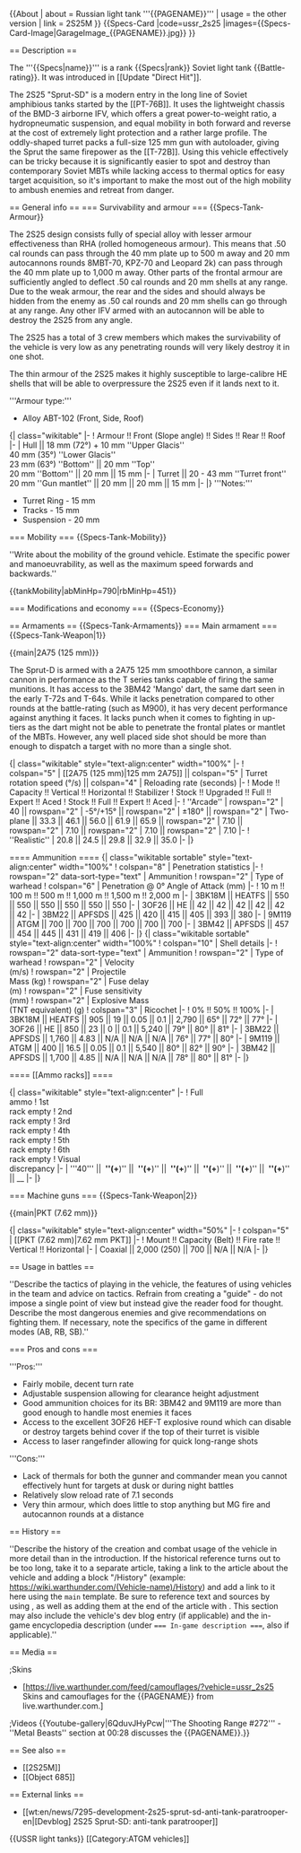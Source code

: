 {{About
| about = Russian light tank '''{{PAGENAME}}'''
| usage = the other version
| link = 2S25M
}}
{{Specs-Card
|code=ussr_2s25
|images={{Specs-Card-Image|GarageImage_{{PAGENAME}}.jpg}}
}}

== Description ==

<!-- ''In the description, the first part should be about the history of the creation and combat usage of the vehicle, as well as its key features. In the second part, tell the reader about the ground vehicle in the game. Insert a screenshot of the vehicle, so that if the novice player does not remember the vehicle by name, he will immediately understand what kind of vehicle the article is talking about.'' The text within these arrows are not to be deleted -->

The '''{{Specs|name}}''' is a rank {{Specs|rank}} Soviet light tank {{Battle-rating}}. It was introduced in [[Update "Direct Hit"]].

The 2S25 "Sprut-SD" is a modern entry in the long line of Soviet amphibious tanks started by the [[PT-76B]]. It uses the lightweight chassis of the BMD-3 airborne IFV, which offers a great power-to-weight ratio, a hydropneumatic suspension, and equal mobility in both forward and reverse at the cost of extremely light protection and a rather large profile. The oddly-shaped turret packs a full-size 125 mm gun with autoloader, giving the Sprut the same firepower as the [[T-72B]]. Using this vehicle effectively can be tricky because it is significantly easier to spot and destroy than contemporary Soviet MBTs while lacking access to thermal optics for easy target acquisition, so it's important to make the most out of the high mobility to ambush enemies and retreat from danger.

== General info ==
=== Survivability and armour ===
{{Specs-Tank-Armour}}

<!-- ''Describe armour protection. Note the most well protected and key weak areas. Appreciate the layout of modules as well as the number and location of crew members. Is the level of armour protection sufficient, is the placement of modules helpful for survival in combat? If necessary use a visual template to indicate the most secure and weak zones of the armour.'' The text within these arrows are not to be deleted -->

The 2S25 design consists fully of special alloy with lesser armour effectiveness than RHA (rolled homogeneous armour). This means that .50 cal rounds can pass through the 40 mm plate up to 500 m away and 20 mm autocannons rounds 8MBT-70, KPZ-70 and Leopard 2k) can pass through the 40 mm plate up to 1,000 m away. Other parts of the frontal armour are sufficiently angled to deflect .50 cal rounds and 20 mm shells at any range. Due to the weak armour, the rear and the sides and should always be hidden from the enemy as .50 cal rounds and 20 mm shells can go through at any range. Any other IFV armed with an autocannon will be able to destroy the 2S25 from any angle.

The 2S25 has a total of 3 crew members which makes the survivability of the vehicle is very low as any penetrating rounds will very likely destroy it in one shot.

The thin armour of the 2S25 makes it highly susceptible to large-calibre HE shells that will be able to overpressure the 2S25 even if it lands next to it.

'''Armour type:'''

- Alloy ABT-102 (Front, Side, Roof)

{| class="wikitable"
|-
! Armour !! Front (Slope angle) !! Sides !! Rear !! Roof
|-
| Hull || 18 mm (72°) + 10 mm ''Upper Glacis'' <br> 40 mm (35°) ''Lower Glacis'' <br> 23 mm (63°) ''Bottom'' || 20 mm ''Top'' <br> 20 mm ''Bottom'' || 20 mm || 15 mm
|-
| Turret || 20 - 43 mm ''Turret front'' <br> 20 mm ''Gun mantlet'' || 20 mm || 20 mm || 15 mm
|-
|}
'''Notes:'''

- Turret Ring - 15 mm
- Tracks - 15 mm
- Suspension - 20 mm

=== Mobility ===
{{Specs-Tank-Mobility}}

<!-- ''Write about the mobility of the ground vehicle. Estimate the specific power and manoeuvrability, as well as the maximum speed forwards and backwards.'' The text within these arrows are not to be deleted -->

''Write about the mobility of the ground vehicle. Estimate the specific power and manoeuvrability, as well as the maximum speed forwards and backwards.''

{{tankMobility|abMinHp=790|rbMinHp=451}}

=== Modifications and economy ===
{{Specs-Economy}}

== Armaments ==
{{Specs-Tank-Armaments}}
=== Main armament ===
{{Specs-Tank-Weapon|1}}

<!-- ''Give the reader information about the characteristics of the main gun. Assess its effectiveness in a battle based on the reloading speed, ballistics and the power of shells. Do not forget about the flexibility of the fire, that is how quickly the cannon can be aimed at the target, open fire on it and aim at another enemy. Add a link to the main article on the gun: <code><nowiki>{{main|Name of the weapon}}</nowiki></code>. Describe in general terms the ammunition available for the main gun. Give advice on how to use them and how to fill the ammunition storage.'' The text within these arrows are not to be deleted -->

{{main|2A75 (125 mm)}}

The Sprut-D is armed with a 2A75 125 mm smoothbore cannon, a similar cannon in performance as the T series tanks capable of firing the same munitions. It has access to the 3BM42 'Mango' dart, the same dart seen in the early T-72s and T-64s. While it lacks penetration compared to other rounds at the battle-rating (such as M900), it has very decent performance against anything it faces. It lacks punch when it comes to fighting in up-tiers as the dart might not be able to penetrate the frontal plates or mantlet of the MBTs. However, any well placed side shot should be more than enough to dispatch a target with no more than a single shot.

{| class="wikitable" style="text-align:center" width="100%"
|-
! colspan="5" | [[2A75 (125 mm)|125 mm 2A75]] || colspan="5" | Turret rotation speed (°/s) || colspan="4" | Reloading rate (seconds)
|-
! Mode !! Capacity !! Vertical !! Horizontal !! Stabilizer
! Stock !! Upgraded !! Full !! Expert !! Aced
! Stock !! Full !! Expert !! Aced
|-
! ''Arcade''
| rowspan="2" | 40 || rowspan="2" | -5°/+15° || rowspan="2" | ±180° || rowspan="2" | Two-plane || 33.3 || 46.1 || 56.0 || 61.9 || 65.9 || rowspan="2" | 7.10 || rowspan="2" | 7.10 || rowspan="2" | 7.10 || rowspan="2" | 7.10
|-
! ''Realistic''
| 20.8 || 24.5 || 29.8 || 32.9 || 35.0
|-
|}

==== Ammunition ====
{| class="wikitable sortable" style="text-align:center" width="100%"
! colspan="8" | Penetration statistics
|-
! rowspan="2" data-sort-type="text" | Ammunition
! rowspan="2" | Type of<br>warhead
! colspan="6" | Penetration @ 0° Angle of Attack (mm)
|-
! 10 m !! 100 m !! 500 m !! 1,000 m !! 1,500 m !! 2,000 m
|-
| 3BK18M || HEATFS || 550 || 550 || 550 || 550 || 550 || 550
|-
| 3OF26 || HE || 42 || 42 || 42 || 42 || 42 || 42
|-
| 3BM22 || APFSDS || 425 || 420 || 415 || 405 || 393 || 380
|-
| 9M119 || ATGM || 700 || 700 || 700 || 700 || 700 || 700
|-
| 3BM42 || APFSDS || 457 || 454 || 445 || 431 || 419 || 406
|-
|}
{| class="wikitable sortable" style="text-align:center" width="100%"
! colspan="10" | Shell details
|-
! rowspan="2" data-sort-type="text" | Ammunition
! rowspan="2" | Type of<br>warhead
! rowspan="2" | Velocity<br>(m/s)
! rowspan="2" | Projectile<br>Mass (kg)
! rowspan="2" | Fuse delay<br>(m)
! rowspan="2" | Fuse sensitivity<br>(mm)
! rowspan="2" | Explosive Mass<br>(TNT equivalent) (g)
! colspan="3" | Ricochet
|-
! 0% !! 50% !! 100%
|-
| 3BK18M || HEATFS || 905 || 19 || 0.05 || 0.1 || 2,790 || 65° || 72° || 77°
|-
| 3OF26 || HE || 850 || 23 || 0 || 0.1 || 5,240 || 79° || 80° || 81°
|-
| 3BM22 || APFSDS || 1,760 || 4.83 || N/A || N/A || N/A || 76° || 77° || 80°
|-
| 9M119 || ATGM || 400 || 16.5 || 0.05 || 0.1 || 5,540 || 80° || 82° || 90°
|-
| 3BM42 || APFSDS || 1,700 || 4.85 || N/A || N/A || N/A || 78° || 80° || 81°
|-
|}

==== [[Ammo racks]] ====

<!-- [[File:Ammoracks_{{PAGENAME}}.png|right|thumb|x250px|[[Ammo racks]] of the {{PAGENAME}}]] -->
<!-- '''Last updated:''' -->

{| class="wikitable" style="text-align:center"
|-
! Full<br>ammo
! 1st<br>rack empty
! 2nd<br>rack empty
! 3rd<br>rack empty
! 4th<br>rack empty
! 5th<br>rack empty
! 6th<br>rack empty
! Visual<br>discrepancy
|-
| '''40''' || **&nbsp;''(+**)'' || **&nbsp;''(+**)'' || **&nbsp;''(+**)'' || **&nbsp;''(+**)'' || **&nbsp;''(+**)'' || **&nbsp;''(+**)'' || \_\_
|-
|}

=== Machine guns ===
{{Specs-Tank-Weapon|2}}

<!-- ''Offensive and anti-aircraft machine guns not only allow you to fight some aircraft but also are effective against lightly armoured vehicles. Evaluate machine guns and give recommendations on its use.'' The text within these arrows are not to be deleted -->

{{main|PKT (7.62 mm)}}

{| class="wikitable" style="text-align:center" width="50%"
|-
! colspan="5" | [[PKT (7.62 mm)|7.62 mm PKT]]
|-
! Mount !! Capacity (Belt) !! Fire rate !! Vertical !! Horizontal
|-
| Coaxial || 2,000 (250) || 700 || N/A || N/A
|-
|}

== Usage in battles ==

<!-- ''Describe the tactics of playing in the vehicle, the features of using vehicles in the team and advice on tactics. Refrain from creating a "guide" - do not impose a single point of view but instead give the reader food for thought. Describe the most dangerous enemies and give recommendations on fighting them. If necessary, note the specifics of the game in different modes (AB, RB, SB).'' The text within these arrows are not to be deleted -->

''Describe the tactics of playing in the vehicle, the features of using vehicles in the team and advice on tactics. Refrain from creating a "guide" - do not impose a single point of view but instead give the reader food for thought. Describe the most dangerous enemies and give recommendations on fighting them. If necessary, note the specifics of the game in different modes (AB, RB, SB).''

=== Pros and cons ===

<!-- ''Summarise and briefly evaluate the vehicle in terms of its characteristics and combat effectiveness. Mark its pros and cons in a bulleted list. Try not to use more than 6 points for each of the characteristics. Avoid using categorical definitions such as "bad", "good" and the like - use substitutions with softer forms such as "inadequate" and "effective".'' The text within these arrows are not to be deleted -->

'''Pros:'''

- Fairly mobile, decent turn rate
- Adjustable suspension allowing for clearance height adjustment
- Good ammunition choices for its BR: 3BM42 and 9M119 are more than good enough to handle most enemies it faces
- Access to the excellent 3OF26 HEF-T explosive round which can disable or destroy targets behind cover if the top of their turret is visible
- Access to laser rangefinder allowing for quick long-range shots

'''Cons:'''

- Lack of thermals for both the gunner and commander mean you cannot effectively hunt for targets at dusk or during night battles
- Relatively slow reload rate of 7.1 seconds
- Very thin armour, which does little to stop anything but MG fire and autocannon rounds at a distance

== History ==

<!-- ''Describe the history of the creation and combat usage of the vehicle in more detail than in the introduction. If the historical reference turns out to be too long, take it to a separate article, taking a link to the article about the vehicle and adding a block "/History" (example: <nowiki>https://wiki.warthunder.com/(Vehicle-name)/History</nowiki>) and add a link to it here using the <code>main</code> template. Be sure to reference text and sources by using <code><nowiki><ref></ref></nowiki></code>, as well as adding them at the end of the article with <code><nowiki><references /></nowiki></code>. This section may also include the vehicle's dev blog entry (if applicable) and the in-game encyclopedia description (under <code><nowiki>=== In-game description ===</nowiki></code>, also if applicable).'' -->

''Describe the history of the creation and combat usage of the vehicle in more detail than in the introduction. If the historical reference turns out to be too long, take it to a separate article, taking a link to the article about the vehicle and adding a block "/History" (example: <nowiki>https://wiki.warthunder.com/(Vehicle-name)/History</nowiki>) and add a link to it here using the <code>main</code> template. Be sure to reference text and sources by using <code><nowiki><ref></ref></nowiki></code>, as well as adding them at the end of the article with <code><nowiki><references /></nowiki></code>. This section may also include the vehicle's dev blog entry (if applicable) and the in-game encyclopedia description (under <code><nowiki>=== In-game description ===</nowiki></code>, also if applicable).''

== Media ==

<!-- ''Excellent additions to the article would be video guides, screenshots from the game, and photos.'' -->

;Skins

- [https://live.warthunder.com/feed/camouflages/?vehicle=ussr_2s25 Skins and camouflages for the {{PAGENAME}} from live.warthunder.com.]

;Videos
{{Youtube-gallery|6QduvJHyPcw|'''The Shooting Range #272''' - ''Metal Beasts'' section at 00:28 discusses the {{PAGENAME}}.}}

== See also ==

<!-- ''Links to the articles on the War Thunder Wiki that you think will be useful for the reader, for example:''
* ''reference to the series of the vehicles;''
* ''links to approximate analogues of other nations and research trees.'' -->

- [[2S25M]]
- [[Object 685]]

== External links ==

<!-- ''Paste links to sources and external resources, such as:''
* ''topic on the official game forum;''
* ''other literature.'' -->

- [[wt:en/news/7295-development-2s25-sprut-sd-anti-tank-paratrooper-en|[Devblog] 2S25 Sprut-SD: anti-tank paratrooper]]

{{USSR light tanks}}
[[Category:ATGM vehicles]]
